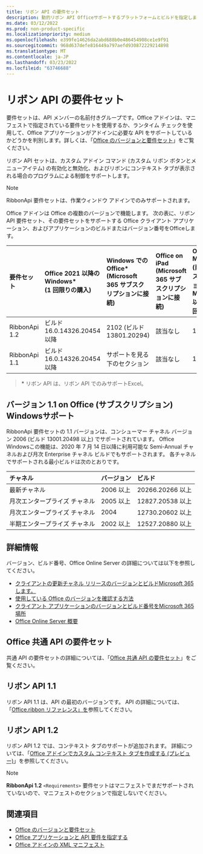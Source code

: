 ```yaml
---
title: リボン API の要件セット
description: 動的リボン API Officeサポートするプラットフォームとビルドを指定します。
ms.date: 03/12/2022
ms.prod: non-product-specific
ms.localizationpriority: medium
ms.openlocfilehash: e399fe14626da2abd688b0e486454908ce1e9f91
ms.sourcegitcommit: 968d637defe816449a797aefd930872229214898
ms.translationtype: MT
ms.contentlocale: ja-JP
ms.lasthandoff: 03/23/2022
ms.locfileid: "63746688"
---
```

# <a name="ribbon-api-requirement-sets"></a>リボン API の要件セット

要件セットは、API メンバーの名前付きグループです。Office アドインは、マニフェストで指定されている要件セットを使用するか、ランタイム チェックを使用して、Office アプリケーションがアドインに必要な API をサポートしているかどうかを判別します。詳しくは、「[Office のバージョンと要件セット](../../develop/office-versions-and-requirement-sets.md)」をご覧ください。

リボン API セットは、カスタム アドイン コマンド (カスタム リボン ボタンとメニューアイテム) の有効化と無効化、およびリボンにコンテキスト タブが表示される場合のプログラムによる制御をサポートします。

> [!NOTE]
> RibbonApi 要件セットは、作業ウィンドウ アドインでのみサポートされます。

Office アドインは Office の複数のバージョンで機能します。 次の表に、リボン API 要件セット、その要件セットをサポートする Office クライアント アプリケーション、およびアプリケーションのビルドまたはバージョン番号をOfficeします。

|  要件セット  | Office 2021 以降のWindows\*<br>(1 回限りの購入) | Windows での Office\*<br>(Microsoft 365 サブスクリプションに接続) |  Office on iPad<br>(Microsoft 365 サブスクリプションに接続)  |  Office on Mac\*<br>(両方のサブスクリプション<br> Mac 2019 以降Office 1 回の購入)   | Office on the web\*  |  Office Online Server  |
|:-----|:-----|:-----|:-----|:-----|:-----|:-----|
| RibbonApi 1.2  | ビルド 16.0.14326.20454 以降 | 2102 (ビルド 13801.20294) | 該当なし | 16.53.806.0 | 2021 年 5 月 | 該当なし|
| RibbonApi 1.1  | ビルド 16.0.14326.20454 以降 | サポートを見る<br>下のセクション | 該当なし | 16.38 | 2020 年 11 月 | 該当なし|

> **&#42;** リボン API は、リボン API でのみサポートExcel。

## <a name="support-for-version-11-on-office-on-windows-subscription"></a>バージョン 1.1 on Office (サブスクリプション) Windowsサポート

RibbonApi 要件セットの 1.1 バージョンは、コンシューマー チャネル バージョン 2006 (ビルド 13001.20498 以上) でサポートされています。 Office Windowsこの機能は、2020 年 7 月 14 日以降に利用可能な Semi-Annual チャネルおよび月次 Enterprise チャネル ビルドでもサポートされます。 各チャネルでサポートされる最小ビルドは次のとおりです。  

|チャネル | バージョン | ビルド|
|:-----|:-----|:-----|
|最新チャネル | 2006 以上 | 20266.20266 以上|
|月次エンタープライズ チャネル | 2005 以上 | 12827.20538 以上|
|月次エンタープライズ チャネル | 2004 | 12730.20602 以上|
|半期エンタープライズ チャネル | 2002 以上 | 12527.20880 以上|

## <a name="more-information"></a>詳細情報

バージョン、ビルド番号、Office Online Server の詳細については以下を参照してください。

- [クライアントの更新チャネル リリースのバージョンとビルドMicrosoft 365します。](/officeupdates/update-history-microsoft365-apps-by-date)
- [使用している Office のバージョンを確認する方法](https://support.microsoft.com/office/932788b8-a3ce-44bf-bb09-e334518b8b19)
- [クライアント アプリケーションのバージョンとビルド番号をMicrosoft 365場所](/officeupdates/update-history-microsoft365-apps-by-date)
- [Office Online Server 概要](/officeonlineserver/office-online-server-overview)

## <a name="office-common-api-requirement-sets"></a>Office 共通 API の要件セット

共通 API の要件セットの詳細については、「[Office 共通 API の要件セット](office-add-in-requirement-sets.md)」をご覧ください。

## <a name="ribbon-api-11"></a>リボン API 1.1

リボン API 1.1 は、API の最初のバージョンです。 API の詳細については、「[Office.ribbon リファレンス」を](/javascript/api/office/office.ribbon)参照してください。

## <a name="ribbon-api-12"></a>リボン API 1.2

リボン API 1.2 では、コンテキスト タブのサポートが追加されます。 詳細については、「[Office アドインでカスタム コンテキスト タブを作成する (プレビュー)](../../design/contextual-tabs.md)」を参照してください。

> [!NOTE]
> **RibbonApi 1.2** `<Requirements>` 要件セットはマニフェストでまだサポートされていないので、マニフェストのセクションで指定しないでください。

## <a name="see-also"></a>関連項目

- [Office のバージョンと要件セット](../../develop/office-versions-and-requirement-sets.md)
- [Office アプリケーションと API 要件を指定する](../../develop/specify-office-hosts-and-api-requirements.md)
- [Office アドインの XML マニフェスト](../../develop/add-in-manifests.md)
